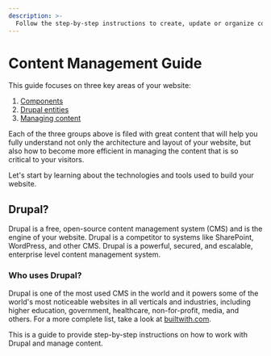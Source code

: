 ```yaml
---
description: >-
  Follow the step-by-step instructions to create, update or organize content on your website..
---
```


# Content Management Guide

This guide focuses on three key areas of your website:

1. [Components](components/)
2. [Drupal entities](entities/)
3. [Managing content](content/)

Each of the three groups above is filed with great content that will help you fully understand not only the architecture and layout of your website, but also how to become more efficient in managing the content that is so critical to your visitors.

Let's start by learning about the technologies and tools used to build your website.

## Drupal?

Drupal is a free, open-source content management system (CMS) and is the engine of your website. Drupal is a competitor to systems like SharePoint, WordPress, and other CMS. Drupal is a powerful, secured, and escalable, enterprise level content management system.

### Who uses Drupal?

Drupal is one of the most used CMS in the world and it powers some of the world's most noticeable websites in all verticals and industries, including higher education, government, healthcare, non-for-profit, media, and others. For a more complete list, take a look at [builtwith.com](https://trends.builtwith.com/cms/Drupal/United-States).

This is a guide to provide step-by-step instructions on how to work with Drupal and manage content.
